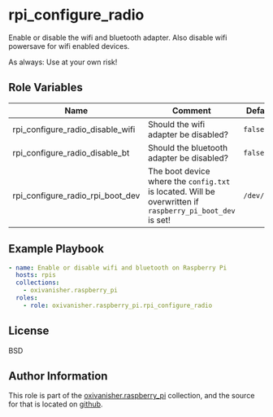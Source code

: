 rpi_configure_radio
===================

Enable or disable the wifi and bluetooth adapter. Also disable wifi powersave for wifi enabled devices.

As always: Use at your own risk!

Role Variables
--------------

| Name                             | Comment                                   | Default value |
|----------------------------------|-------------------------------------------|---------------|
| rpi_configure_radio_disable_wifi | Should the wifi adapter be disabled?      | `false`       |
| rpi_configure_radio_disable_bt   | Should the bluetooth adapter be disabled? | `false`       |
| rpi_configure_radio_rpi_boot_dev | The boot device where the `config.txt` is located. Will be overwritten if `raspberry_pi_boot_dev` is set! | `/dev/mmcblk0p1` |

Example Playbook
----------------

```yaml
- name: Enable or disable wifi and bluetooth on Raspberry Pi
  hosts: rpis
  collections:
    - oxivanisher.raspberry_pi
  roles:
    - role: oxivanisher.raspberry_pi.rpi_configure_radio
```

License
-------

BSD

Author Information
------------------

This role is part of the [oxivanisher.raspberry_pi](https://galaxy.ansible.com/ui/repo/published/oxivanisher/raspberry_pi/) collection, and the source for that is located on [github](https://github.com/oxivanisher/collection-raspberry_pi).
